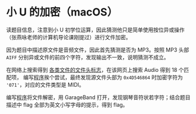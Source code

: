 # 小 U 的加密（macOS）

读题目信息，注意到小 U 初学位运算，因此猜测他只是简单使用按位异或操作（张燕咏老师的计算机导论课刚提过）进行文件加密。

因为题目中描述原文件是音频文件，因此首先猜测是否为 MP3。按照 MP3 头部 `AIFF` 分别异或文件的前四个字符，发现输出不一致，说明猜测不成立。

在网络上搜索得到 [各类文件的文件头标志](https://www.jianshu.com/p/bafaae9c3cf5)，在该网页上搜索 Audio 得到 18 个匹配项， 编写[程序](check.c)挨个尝试，最终发现源文件头部为 `0x4D546864` 时加密字符为 `'071'`，对应的文件类型是 MIDI。

编写[程序](decode.c)将文件解密，用 GarageBand 打开，发现钢琴音符状若字符；结合题目描述中 flag 全部为英文小写字母的提示，得到 flag。